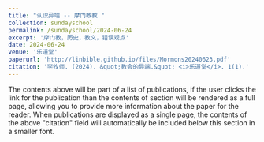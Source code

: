 ```yaml
---
title: "认识异端 -- 摩门教教 "
collection: sundayschool
permalink: /sundayschool/2024-06-24
excerpt: '摩门教，历史，教义，错误观点'
date: 2024-06-24
venue: '乐道堂'
paperurl: 'http://linbible.github.io/files/Mormons20240623.pdf'
citation: '李牧师. (2024). &quot;教会的异端.&quot; <i>乐道堂</i>. 1(1).'
---
```


The contents above will be part of a list of publications, if the user clicks the link for the publication than the contents of section will be rendered as a full page, allowing you to provide more information about the paper for the reader. When publications are displayed as a single page, the contents of the above "citation" field will automatically be included below this section in a smaller font.
